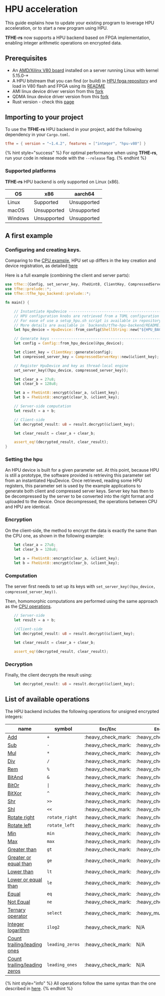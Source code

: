 # HPU acceleration

This guide explains how to update your existing program to leverage HPU acceleration, or to start a new program using HPU.

**TFHE-rs** now supports a HPU backend based on FPGA implementation, enabling integer arithmetic operations on encrypted data.

## Prerequisites

* An [AMD/Xilinx V80 board](https://www.amd.com/en/products/accelerators/alveo/v80.html) installed on a server running Linux with kernel 5.15.0-\*
* A HPU bitstream that you can find (or build) in [HPU fpga repository](https://github.com/zama-ai/hpu_fpga) and load in V80 flash and FPGA using its [README](https://github.com/zama-ai/hpu_fpga/blob/main/README.md)
* AMI linux device driver version from this [fork](https://github.com/zama-ai/AVED)
* QDMA linux device driver version from this [fork](https://github.com/zama-ai/dma_ip_drivers)
* Rust version - check this [page](../rust-configuration.md)

## Importing to your project

To use the **TFHE-rs** HPU backend in your project, add the following dependency in your `Cargo.toml`.

```toml
tfhe = { version = "~1.4.2", features = ["integer", "hpu-v80"] }
```

{% hint style="success" %}
For optimal performance when using **TFHE-rs**, run your code in release mode with the `--release` flag.
{% endhint %}

### Supported platforms

**TFHE-rs** HPU backend is only supported on Linux (x86).

| OS      | x86         | aarch64       |
| ------- | ----------- | ------------- |
| Linux   | Supported   | Unsupported   |
| macOS   | Unsupported | Unsupported   |
| Windows | Unsupported | Unsupported   |

## A first example

### Configuring and creating keys.

Comparing to the [CPU example](../../getting-started/quick-start.md), HPU set up differs in the key creation and device registration, as detailed [here](run-on-hpu.md#setting-the-hpu)

Here is a full example (combining the client and server parts):

```rust
use tfhe::{Config, set_server_key, FheUint8, ClientKey, CompressedServerKey};
use tfhe::prelude::*;
use tfhe::tfhe_hpu_backend::prelude::*;

fn main() {

    // Instantiate HpuDevice --------------------------------------------------
    // HPU configuration knobs are retrieved from a TOML configuration file. Prebuilt configurations could be find in `backends/tfhe-hpu-backend/config_store`
    // For ease of use a setup_hpu.sh script is available in repository root folder and it handle the required environment variables setup and driver initialisation
    // More details are available in `backends/tfhe-hpu-backend/README.md`
    let hpu_device = HpuDevice::from_config(ShellString::new("${HPU_BACKEND_DIR}/config_store/${HPU_CONFIG}/hpu_config.toml".to_string()).expand().as_str());

    // Generate keys ----------------------------------------------------------
    let config = Config::from_hpu_device(&hpu_device);

    let client_key = ClientKey::generate(config);
    let compressed_server_key = CompressedServerKey::new(&client_key);

    // Register HpuDevice and key as thread-local engine
    set_server_key((hpu_device, compressed_server_key));

    let clear_a = 27u8;
    let clear_b = 128u8;

    let a = FheUint8::encrypt(clear_a, &client_key);
    let b = FheUint8::encrypt(clear_b, &client_key);

    // Server-side computation
    let result = a + b;

    // Client-side
    let decrypted_result: u8 = result.decrypt(&client_key);

    let clear_result = clear_a + clear_b;

    assert_eq!(decrypted_result, clear_result);
}
```

### Setting the hpu

An HPU device is built for a given parameter set. At this point, because HPU is still a prototype, the software provided is retrieving this parameter set from an instantiated HpuDevice. Once retrieved, reading some HPU registers, this parameter set is used by the example applications to generate both client and compressed server keys.
Server key has then to be decompressed by the server to be converted into the right format and uploaded to the device.
Once decompressed, the operations between CPU and HPU are identical.

### Encryption

On the client-side, the method to encrypt the data is exactly the same than the CPU one, as shown in the following example:

```Rust
    let clear_a = 27u8;
    let clear_b = 128u8;
    
    let a = FheUint8::encrypt(clear_a, &client_key);
    let b = FheUint8::encrypt(clear_b, &client_key);
```

### Computation

The server first needs to set up its keys with `set_server_key((hpu_device, compressed_server_key))`.

Then, homomorphic computations are performed using the same approach as the [CPU operations](../../fhe-computation/operations/README.md).

``` Rust
    // Server-side
    let result = a + b;

    //Client-side
    let decrypted_result: u8 = result.decrypt(&client_key);

    let clear_result = clear_a + clear_b;

    assert_eq!(decrypted_result, clear_result);
```

### Decryption

Finally, the client decrypts the result using:

```Rust
    let decrypted_result: u8 = result.decrypt(&client_key);
```

## List of available operations

The HPU backend includes the following operations for unsigned encrypted integers:

| name                                                                                                                              | symbol          | `Enc`/`Enc`          | `Enc`/ `Int`               |
|-----------------------------------------------------------------------------------------------------------------------------------|-----------------|----------------------|----------------------------|
| [Add](https://docs.rs/tfhe/latest/tfhe/struct.FheInt.html#method.add-1)                                                           | `+`             | :heavy\_check\_mark: | :heavy\_check\_mark:       |
| [Sub](https://docs.rs/tfhe/latest/tfhe/struct.FheInt.html#method.sub-1)                                                           | `-`             | :heavy\_check\_mark: | :heavy\_check\_mark:       |
| [Mul](https://docs.rs/tfhe/latest/tfhe/struct.FheInt.html#method.mul-1)                                                           | `*`             | :heavy\_check\_mark: | :heavy\_check\_mark:       |
| [Div](https://docs.rs/tfhe/latest/tfhe/struct.FheInt.html#method.div-1)                                                           | `/`             | :heavy\_check\_mark: | :heavy\_check\_mark:       |
| [Rem](https://docs.rs/tfhe/latest/tfhe/struct.FheInt.html#method.rem-1)                                                           | `%`             | :heavy\_check\_mark: | :heavy\_check\_mark:       |
| [BitAnd](https://docs.rs/tfhe/latest/tfhe/struct.FheInt.html#method.bitand-1)                                                     | `&`             | :heavy\_check\_mark: | :heavy\_check\_mark:       |
| [BitOr](https://docs.rs/tfhe/latest/tfhe/struct.FheInt.html#method.bitor-1)                                                       | `\|`            | :heavy\_check\_mark: | :heavy\_check\_mark:       |
| [BitXor](https://docs.rs/tfhe/latest/tfhe/struct.FheInt.html#method.bitxor-1)                                                     | `^`             | :heavy\_check\_mark: | :heavy\_check\_mark:       |
| [Shr](https://docs.rs/tfhe/latest/tfhe/struct.FheInt.html#method.shr-1)                                                           | `>>`            | :heavy\_check\_mark: | :heavy\_check\_mark:       |
| [Shl](https://docs.rs/tfhe/latest/tfhe/struct.FheInt.html#method.shl-1)                                                           | `<<`            | :heavy\_check\_mark: | :heavy\_check\_mark:       |
| [Rotate right](https://docs.rs/tfhe/latest/tfhe/struct.FheInt.html#method.rotate_right-3)                                         | `rotate_right`  | :heavy\_check\_mark: | :heavy\_check\_mark:       |
| [Rotate left](https://docs.rs/tfhe/latest/tfhe/struct.FheInt.html#method.rotate_left-3)                                           | `rotate_left`   | :heavy\_check\_mark: | :heavy\_check\_mark:       |
| [Min](https://docs.rs/tfhe/latest/tfhe/struct.FheInt.html#method.min-1)                                                           | `min`           | :heavy\_check\_mark: | :heavy\_check\_mark:       |
| [Max](https://docs.rs/tfhe/latest/tfhe/struct.FheInt.html#method.max-1)                                                           | `max`           | :heavy\_check\_mark: | :heavy\_check\_mark:       |
| [Greater than](https://docs.rs/tfhe/latest/tfhe/struct.FheInt.html#method.gt-2)                                                   | `gt`            | :heavy\_check\_mark: | :heavy\_check\_mark:       |
| [Greater or equal than](https://docs.rs/tfhe/latest/tfhe/struct.FheInt.html#method.ge-2)                                          | `ge`            | :heavy\_check\_mark: | :heavy\_check\_mark:       |
| [Lower than](https://docs.rs/tfhe/latest/tfhe/struct.FheInt.html#method.lt-2)                                                     | `lt`            | :heavy\_check\_mark: | :heavy\_check\_mark:       |
| [Lower or equal than](https://docs.rs/tfhe/latest/tfhe/struct.FheInt.html#method.le-2)                                            | `le`            | :heavy\_check\_mark: | :heavy\_check\_mark:       |
| [Equal](https://docs.rs/tfhe/latest/tfhe/struct.FheInt.html#method.eq-2)                                                          | `eq`            | :heavy\_check\_mark: | :heavy\_check\_mark:       |
| [Not Equal](https://docs.rs/tfhe/latest/tfhe/struct.FheInt.html#method.ne-2)                                                      | `ne`            | :heavy\_check\_mark: | :heavy\_check\_mark:       |
| [Ternary operator](https://docs.rs/tfhe/latest/tfhe/struct.FheInt.html#method.select)                                             | `select`        | :heavy\_check\_mark: | :heavy\_multiplication\_x: |
| [Integer logarithm](https://docs.rs/tfhe/latest/tfhe/struct.FheInt.html#method.ilog2)                                             | `ilog2`         | :heavy\_check\_mark: | N/A                        |
| [Count trailing/leading ones](https://docs.rs/tfhe/latest/tfhe/struct.FheInt.html#method.leading_ones)                            | `leading_zeros` | :heavy\_check\_mark: | N/A                        |
| [Count trailing/leading zeros](https://docs.rs/tfhe/latest/tfhe/struct.FheInt.html#method.leading_zeros)                          | `leading_ones`  | :heavy\_check\_mark: | N/A                        |

{% hint style="info" %}
All operations follow the same syntax than the one described in [here](../../fhe-computation/operations/README.md).
{% endhint %}
